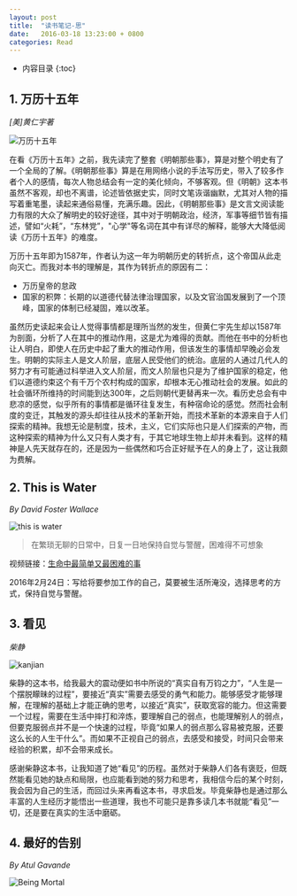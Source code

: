 ```yaml
---
layout: post
title:  "读书笔记-思"
date:   2016-03-18 13:23:00 + 0800
categories: Read
---
```

* 内容目录
{:toc}



## 1\. 万历十五年 
*[美]黄仁宇著*
 
![万历十五年]({{site.baseurl}}/pics/wanli.jpg)

<p>在看《万历十五年》之前，我先读完了整套《明朝那些事》，算是对整个明史有了一个全局的了解。《明朝那些事》算是在用网络小说的手法写历史，带入了较多作者个人的感情，每次人物总结会有一定的美化倾向，不够客观。但《明朝》这本书虽然不客观，却也不离谱，论述皆依据史实，同时文笔诙谐幽默，尤其对人物的描写着重笔墨，读起来通俗易懂，充满乐趣。因此，《明朝那些事》是文言文阅读能力有限的大众了解明史的较好途径，其中对于明朝政治，经济，军事等细节皆有描述，譬如“火耗”，“东林党”，"心学"等名词在其中有详尽的解释，能够大大降低阅读《万历十五年》的难度。</p>

万历十五年即为1587年，作者认为这一年为明朝历史的转折点，这个帝国从此走向灭亡。而我对本书的理解是，其作为转折点的原因有二：

+ 万历皇帝的怠政
+ 国家的积弊：长期的以道德代替法律治理国家，以及文官治国发展到了一个顶峰，国家的体制已经凝固，难以改革。    

虽然历史读起来会让人觉得事情都是理所当然的发生，但黄仁宇先生却以1587年为剖面，分析了人在其中的推动作用，这是尤为难得的贡献。而他在书中的分析也让人明白，即使人在历史中起了重大的推动作用，但该发生的事情却早晚必会发生。明朝的实际主人是文人阶层，底层人民受他们的统治。底层的人通过几代人的努力才有可能通过科举进入文人阶层，而文人阶层也只是为了维护国家的稳定，他们以道德约束这个有千万个农村构成的国家，却根本无心推动社会的发展。如此的社会循环所维持的时间能到达300年，之后则朝代更替再来一次。看历史总会有中悲凉的感觉，似乎所有的事情都是循环往复发生，有种宿命论的感觉。然而社会制度的变迁，其触发的源头却往往从技术的革新开始，而技术革新的本源来自于人们探索的精神。我想无论是制度，技术，主义，它们实际也只是人们探索的产物，而这种探索的精神为什么又只有人类才有，于其它地球生物上却并未看到。这样的精神是人先天就存在的，还是因为一些偶然和巧合正好赋予在人的身上了，这让我颇为费解。

## 2. This is Water 
*By David Foster Wallace*

![this is water]({{site.baseurl}}/pics/this_is_water.jpg)

>在繁琐无聊的日常中，日复一日地保持自觉与警醒，困难得不可想象

视频链接：[生命中最简单又最困难的事](http://v.youku.com/v_show/id_XNjYyMjYzNDky.html?from=y1.2-1-103.3.4-1.1-1-1-3-0#paction)

2016年2月24日：写给将要参加工作的自己，莫要被生活所淹没，选择思考的方式，保持自觉与警醒。

## 3. 看见
*柴静*

![kanjian]({{site.baseurl}}/pics/kanjian.jpeg)

柴静的这本书，给我最大的震动便如书中所说的“真实自有万钧之力”，“人生是一个摆脱矇昧的过程”，要接近“真实”需要去感受的勇气和能力。能够感受才能够理解，在理解的基础上才能正确的思考，以接近“真实”，获取宽容的能力。但这需要一个过程，需要在生活中摔打和淬炼，要理解自己的弱点，也能理解别人的弱点，但要克服弱点并不是一个快速的过程，毕竟“如果人的弱点那么容易被克服，还要这么长的人生干什么”。而如果不正视自己的弱点，去感受和接受，时间只会带来经验的积累，却不会带来成长。

感谢柴静这本书，让我知道了她“看见”的历程。虽然对于柴静人们各有褒贬，但既然能看见她的缺点和局限，也应能看到她的努力和思考，我相信今后的某个时刻，我会因为自己的生活，而回过头来再看这本书，寻求启发。毕竟柴静也是通过那么丰富的人生经历才能悟出一些道理，我也不可能只是靠多读几本书就能“看见”一切，还是要在真实的生活中磨砺。

## 4. 最好的告别
*By Atul Gavande*

![Being Mortal]({{site.baseurl}}/pics/being_mortal.jpg)